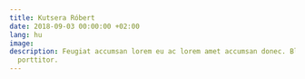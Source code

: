 ```yaml
---
title: Kutsera Róbert
date: 2018-09-03 00:00:00 +02:00
lang: hu
image:
description: Feugiat accumsan lorem eu ac lorem amet accumsan donec. Blandit orci
  porttitor.
---
```

